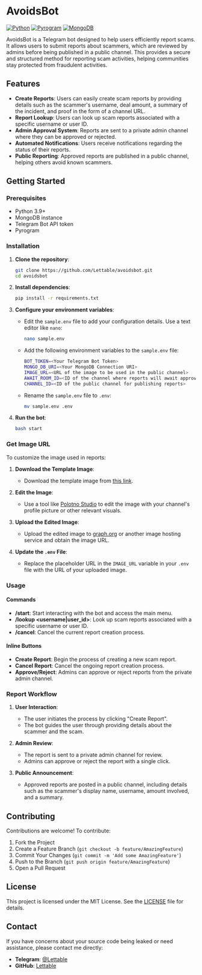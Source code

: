 # AvoidsBot

[![Python](https://img.shields.io/badge/Python-3.9%2B-blue.svg)](https://www.python.org/)
[![Pyrogram](https://img.shields.io/badge/Pyrogram-2.0+-blue.svg)](https://docs.pyrogram.org/)
[![MongoDB](https://img.shields.io/badge/MongoDB-5.0-green.svg)](https://www.mongodb.com/)

AvoidsBot is a Telegram bot designed to help users efficiently report scams. It allows users to submit reports about scammers, which are reviewed by admins before being published in a public channel. This provides a secure and structured method for reporting scam activities, helping communities stay protected from fraudulent activities.

## Features

- **Create Reports**: Users can easily create scam reports by providing details such as the scammer's username, deal amount, a summary of the incident, and proof in the form of a channel URL.
- **Report Lookup**: Users can look up scam reports associated with a specific username or user ID.
- **Admin Approval System**: Reports are sent to a private admin channel where they can be approved or rejected.
- **Automated Notifications**: Users receive notifications regarding the status of their reports.
- **Public Reporting**: Approved reports are published in a public channel, helping others avoid known scammers.

## Getting Started

### Prerequisites

- Python 3.9+
- MongoDB instance
- Telegram Bot API token
- Pyrogram

### Installation

1. **Clone the repository**:
    ```bash
    git clone https://github.com/Lettable/avoidsbot.git
    cd avoidsbot
    ```

2. **Install dependencies**:
    ```bash
    pip install -r requirements.txt
    ```

3. **Configure your environment variables**:
    - Edit the `sample.env` file to add your configuration details. Use a text editor like `nano`:
        ```bash
        nano sample.env
        ```
    - Add the following environment variables to the `sample.env` file:
        ```bash
        BOT_TOKEN=<Your Telegram Bot Token>
        MONGO_DB_URI=<Your MongoDB Connection URI>
        IMAGE_URL=<URL of the image to be used in the public channel>
        AWAIT_ROOM_ID=<ID of the channel where reports will await approval or rejection>
        CHANNEL_ID=<ID of the public channel for publishing reports>
        ```
    - Rename the `sample.env` file to `.env`:
        ```bash
        mv sample.env .env
        ```
    
4. **Run the bot**:
    ```bash
    bash start
    ```

### Get Image URL

To customize the image used in reports:

1. **Download the Template Image**:
    - Download the template image from [this link](https://graph.org/file/65993f8bdb46060f8495a.png).

2. **Edit the Image**:
    - Use a tool like [Polotno Studio](https://studio.polotno.com/) to edit the image with your channel's profile picture or other relevant visuals.

3. **Upload the Edited Image**:
    - Upload the edited image to [graph.org](https://graph.org) or another image hosting service and obtain the image URL.

4. **Update the `.env` File**:
    - Replace the placeholder URL in the `IMAGE_URL` variable in your `.env` file with the URL of your uploaded image.

### Usage

#### Commands

- **/start**: Start interacting with the bot and access the main menu.
- **/lookup <username|user_id>**: Look up scam reports associated with a specific username or user ID.
- **/cancel**: Cancel the current report creation process.

#### Inline Buttons

- **Create Report**: Begin the process of creating a new scam report.
- **Cancel Report**: Cancel the ongoing report creation process.
- **Approve/Reject**: Admins can approve or reject reports from the private admin channel.

### Report Workflow

1. **User Interaction**:
    - The user initiates the process by clicking "Create Report".
    - The bot guides the user through providing details about the scammer and the scam.

2. **Admin Review**:
    - The report is sent to a private admin channel for review.
    - Admins can approve or reject the report with a single click.

3. **Public Announcement**:
    - Approved reports are posted in a public channel, including details such as the scammer's display name, username, amount involved, and a summary.

## Contributing

Contributions are welcome! To contribute:

1. Fork the Project
2. Create a Feature Branch (`git checkout -b feature/AmazingFeature`)
3. Commit Your Changes (`git commit -m 'Add some AmazingFeature'`)
4. Push to the Branch (`git push origin feature/AmazingFeature`)
5. Open a Pull Request

## License

This project is licensed under the MIT License. See the [LICENSE](LICENSE) file for details.

## Contact

If you have concerns about your source code being leaked or need assistance, please contact me directly:

- **Telegram**: [@Lettable](https://t.me/Lettable)
- **GitHub**: [Lettable](https://github.com/Lettable)
